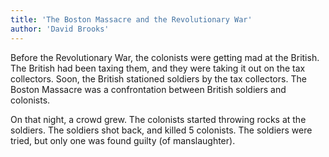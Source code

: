 ```yaml
---
title: 'The Boston Massacre and the Revolutionary War'
author: 'David Brooks'
---
```

Before the Revolutionary War, the colonists were getting mad at the British. The British had been taxing them, and they were taking it out on the tax collectors. <!--more-->Soon, the British stationed soldiers by the tax collectors. The Boston Massacre was a confrontation between British soldiers and colonists.

On that night, a crowd grew. The colonists started throwing rocks at the soldiers. The soldiers shot back, and killed 5 colonists. The soldiers were tried, but only one was found guilty (of manslaughter).
